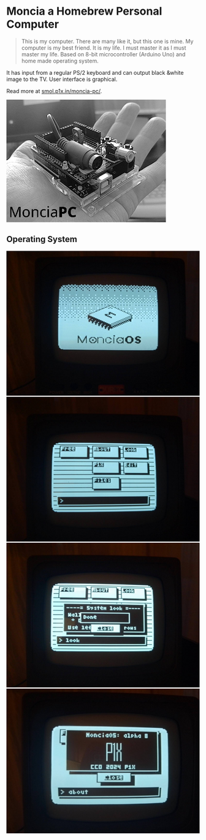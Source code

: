 # Moncia a Homebrew Personal Computer

> This is my computer. There are many like it, but this one is mine.
> My computer is my best friend. It is my life. I must master it as I must master my life. 
Based on 8-bit microcontroller (Arduino Uno) and home made operating system.

It has input from a regular PS/2 keyboard and can output black &white image to the TV. User interface is graphical.

Read more at [smol.p1x.in/moncia-pc/](https://smol.p1x.in/moncia-pc/).


![MoniciaPC as Arduino Hat](PC/pc-1.jpg)

## Operating System

![MoniciaOS alpha 8 bootsplash](OS/media/os-2.jpeg)
![MoniciaOS alpha 8 desktop](OS/media/os-3.jpeg)
![MoniciaOS alpha 8 windows](OS/media/os-4.jpeg)
![MoniciaOS alpha 8 about](OS/media/os-5.jpeg)


